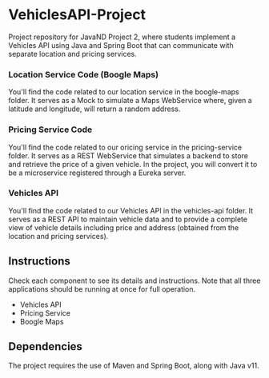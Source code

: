 # VehiclesAPI-Project

Project repository for JavaND Project 2, where students implement a Vehicles API using Java and Spring Boot that can communicate with separate location and pricing services.


### Location Service Code (Boogle Maps)
You'll find the code related to our location service in the boogle-maps folder. It serves as a Mock to simulate a Maps WebService where, given a latitude and longitude, will return a random address.

### Pricing Service Code
You'll find the code related to our oricing service in the pricing-service folder. It serves as a REST WebService that simulates a backend to store and retrieve the price of a given vehicle. In the project, you will convert it to be a microservice registered through a Eureka server.

### Vehicles API
You'll find the code related to our Vehicles API in the vehicles-api folder. It serves as a REST API to maintain vehicle data and to provide a complete view of vehicle details including price and address (obtained from the location and pricing services).

## Instructions
Check each component to see its details and instructions. Note that all three applications should be running at once for full operation.

- Vehicles API
- Pricing Service
- Boogle Maps

## Dependencies
The project requires the use of Maven and Spring Boot, along with Java v11.